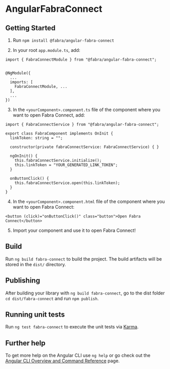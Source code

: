 # AngularFabraConnect

## Getting Started

1. Run `npm install @fabra/angular-fabra-connect`

2. In your root `app.module.ts`, add:

```
import { FabraConnectModule } from "@fabra/angular-fabra-connect";


@NgModule({
  ...
  imports: [
    FabraConnectModule, ...
  ],
  ...
})
```

3. In the `<yourComponent>.component.ts` file of the component where you want to open Fabra Connect, add:

```
import { FabraConnectService } from "@fabra/angular-fabra-connect";

export class FabraComponent implements OnInit {
  linkToken: string = "";

  constructor(private fabraConnectService: FabraConnectService) { }

  ngOnInit() {
    this.fabraConnectService.initialize();
    this.linkToken = "YOUR_GENERATED_LINK_TOKEN";
  }

  onButtonClick() {
    this.fabraConnectService.open(this.linkToken);
  }
}
```

4. In the `<yourComponent>.component.html` file of the component where you want to open Fabra Connect:

```
<button (click)="onButtonClick()" class="button">Open Fabra Connect</button>
```

5. Import your component and use it to open Fabra Connect!

## Build

Run `ng build fabra-connect` to build the project. The build artifacts will be stored in the `dist/` directory.

## Publishing

After building your library with `ng build fabra-connect`, go to the dist folder `cd dist/fabra-connect` and run `npm publish`.

## Running unit tests

Run `ng test fabra-connect` to execute the unit tests via [Karma](https://karma-runner.github.io).

## Further help

To get more help on the Angular CLI use `ng help` or go check out the [Angular CLI Overview and Command Reference](https://angular.io/cli) page.
